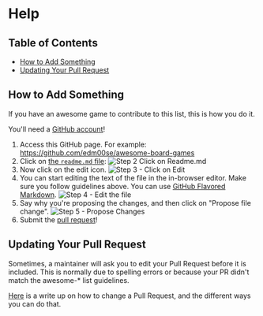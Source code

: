 # Help

## Table of Contents

- [How to Add Something](#how-to-add-something)
- [Updating Your Pull Request](#updating-your-pull-request)

## How to Add Something

If you have an awesome game to contribute to this list, this is how you do it.

You'll need a [GitHub account](https://github.com/join)!

1. Access this GitHub page. For example: https://github.com/edm00se/awesome-board-games
2. Click on [the `readme.md` file][readme-url]: ![Step 2 Click on Readme.md](https://cloud.githubusercontent.com/assets/170270/9402920/53a7e3ea-480c-11e5-9d81-aecf64be55eb.png)
3. Now click on the edit icon. ![Step 3 - Click on Edit](https://cloud.githubusercontent.com/assets/170270/9402927/6506af22-480c-11e5-8c18-7ea823530099.png)
4. You can start editing the text of the file in the in-browser editor. Make sure you follow guidelines above. You can use [GitHub Flavored Markdown](https://help.github.com/articles/github-flavored-markdown/). ![Step 4 - Edit the file](https://cloud.githubusercontent.com/assets/170270/9402932/7301c3a0-480c-11e5-81f5-7e343b71674f.png)
5. Say why you're proposing the changes, and then click on "Propose file change". ![Step 5 - Propose Changes](https://cloud.githubusercontent.com/assets/170270/9402937/7dd0652a-480c-11e5-9138-bd14244593d5.png)
6. Submit the [pull request](https://help.github.com/articles/using-pull-requests/)!

## Updating Your Pull Request

Sometimes, a maintainer will ask you to edit your Pull Request before it is included. This is normally due to spelling errors or because your PR didn't match the awesome-\* list guidelines.

[Here](https://github.com/RichardLitt/knowledge/blob/main/github/amending-a-commit-guide.md) is a write up on how to change a Pull Request, and the different ways you can do that.

[readme-url]: readme.md
